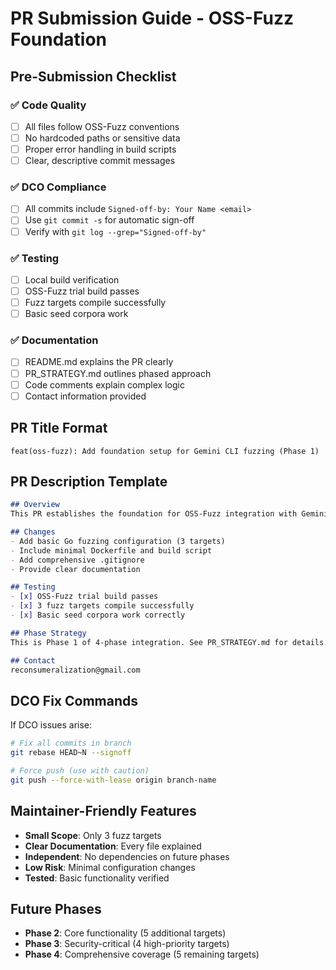 # PR Submission Guide - OSS-Fuzz Foundation

## Pre-Submission Checklist

### ✅ Code Quality
- [ ] All files follow OSS-Fuzz conventions
- [ ] No hardcoded paths or sensitive data
- [ ] Proper error handling in build scripts
- [ ] Clear, descriptive commit messages

### ✅ DCO Compliance
- [ ] All commits include `Signed-off-by: Your Name <email>`
- [ ] Use `git commit -s` for automatic sign-off
- [ ] Verify with `git log --grep="Signed-off-by"`

### ✅ Testing
- [ ] Local build verification
- [ ] OSS-Fuzz trial build passes
- [ ] Fuzz targets compile successfully
- [ ] Basic seed corpora work

### ✅ Documentation
- [ ] README.md explains the PR clearly
- [ ] PR_STRATEGY.md outlines phased approach
- [ ] Code comments explain complex logic
- [ ] Contact information provided

## PR Title Format
```
feat(oss-fuzz): Add foundation setup for Gemini CLI fuzzing (Phase 1)
```

## PR Description Template
```markdown
## Overview
This PR establishes the foundation for OSS-Fuzz integration with Gemini CLI.

## Changes
- Add basic Go fuzzing configuration (3 targets)
- Include minimal Dockerfile and build script
- Add comprehensive .gitignore
- Provide clear documentation

## Testing
- [x] OSS-Fuzz trial build passes
- [x] 3 fuzz targets compile successfully
- [x] Basic seed corpora work correctly

## Phase Strategy
This is Phase 1 of 4-phase integration. See PR_STRATEGY.md for details.

## Contact
reconsumeralization@gmail.com
```

## DCO Fix Commands
If DCO issues arise:
```bash
# Fix all commits in branch
git rebase HEAD~N --signoff

# Force push (use with caution)
git push --force-with-lease origin branch-name
```

## Maintainer-Friendly Features
- **Small Scope**: Only 3 fuzz targets
- **Clear Documentation**: Every file explained
- **Independent**: No dependencies on future phases
- **Low Risk**: Minimal configuration changes
- **Tested**: Basic functionality verified

## Future Phases
- **Phase 2**: Core functionality (5 additional targets)
- **Phase 3**: Security-critical (4 high-priority targets)
- **Phase 4**: Comprehensive coverage (5 remaining targets)
